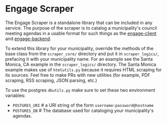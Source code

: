 # Engage Scraper

The Engage Scraper is a standalone library that can be included in any service. The purpose of the scraper is to catalog a municipality's council meeting agendas in a usable format for such things as the [engage-client](https://github.com/hackla-engage/engage-client) and [engage-backend](https://github.com/hackla-engage/engage-backend).

To extend this library for your municipality, override the methods of the base class from the `scraper_core/` directory and put it in `scraper_logics/`, prefacing it with your municipality name. For an example see the Santa Monica, CA example in the `scraper_logics/` directory. The Santa Monica example makes use of `htmlutils.py` because it requires HTML scraping for its sources. Feel free to make PRs with new utilities (for example, PDF scraping, RSS scraping, JSON parsing, etc.)

To use the postgres `dbutils.py` make sure to set these two environment variables:

* `POSTGRES_URI` # a URI string of the form `username:password@hostname`
* `POSTGRES_DB`  # The database used for cataloging your municipality's agendas.
